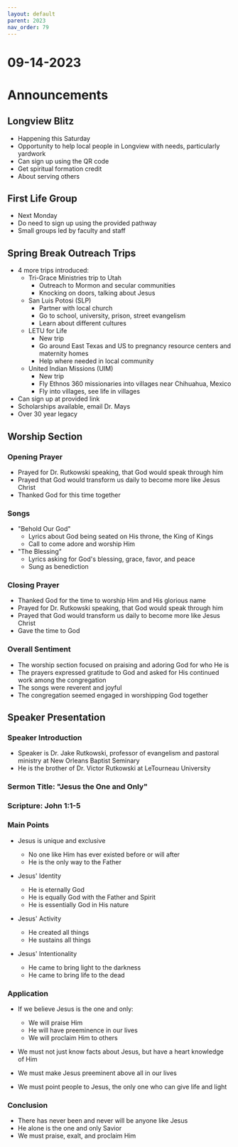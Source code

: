 ```yaml
---
layout: default
parent: 2023
nav_order: 79
---
```


# 09-14-2023



# Announcements

## Longview Blitz
- Happening this Saturday
- Opportunity to help local people in Longview with needs, particularly yardwork
- Can sign up using the QR code
- Get spiritual formation credit
- About serving others

## First Life Group 
- Next Monday
- Do need to sign up using the provided pathway
- Small groups led by faculty and staff

## Spring Break Outreach Trips
- 4 more trips introduced:
  - Tri-Grace Ministries trip to Utah
    - Outreach to Mormon and secular communities
    - Knocking on doors, talking about Jesus
  - San Luis Potosi (SLP)
    - Partner with local church
    - Go to school, university, prison, street evangelism
    - Learn about different cultures
  - LETU for Life 
    - New trip
    - Go around East Texas and US to pregnancy resource centers and maternity homes
    - Help where needed in local community
  - United Indian Missions (UIM)
    - New trip
    - Fly Ethnos 360 missionaries into villages near Chihuahua, Mexico
    - Fly into villages, see life in villages
- Can sign up at provided link
- Scholarships available, email Dr. Mays
- Over 30 year legacy


## Worship Section

### Opening Prayer
- Prayed for Dr. Rutkowski speaking, that God would speak through him 
- Prayed that God would transform us daily to become more like Jesus Christ
- Thanked God for this time together

### Songs 
- "Behold Our God" 
  - Lyrics about God being seated on His throne, the King of Kings
  - Call to come adore and worship Him
- "The Blessing"
  - Lyrics asking for God's blessing, grace, favor, and peace
  - Sung as benediction

### Closing Prayer
- Thanked God for the time to worship Him and His glorious name
- Prayed for Dr. Rutkowski speaking, that God would speak through him
- Prayed that God would transform us daily to become more like Jesus Christ 
- Gave the time to God

### Overall Sentiment
- The worship section focused on praising and adoring God for who He is
- The prayers expressed gratitude to God and asked for His continued work among the congregation
- The songs were reverent and joyful
- The congregation seemed engaged in worshipping God together


## Speaker Presentation

### Speaker Introduction
- Speaker is Dr. Jake Rutkowski, professor of evangelism and pastoral ministry at New Orleans Baptist Seminary
- He is the brother of Dr. Victor Rutkowski at LeTourneau University

### Sermon Title: "Jesus the One and Only" 

### Scripture: John 1:1-5

### Main Points

- Jesus is unique and exclusive
  - No one like Him has ever existed before or will after
  - He is the only way to the Father

- Jesus' Identity
  - He is eternally God
  - He is equally God with the Father and Spirit
  - He is essentially God in His nature

- Jesus' Activity 
  - He created all things
  - He sustains all things

- Jesus' Intentionality
  - He came to bring light to the darkness
  - He came to bring life to the dead

### Application 

- If we believe Jesus is the one and only:
  - We will praise Him
  - He will have preeminence in our lives
  - We will proclaim Him to others

- We must not just know facts about Jesus, but have a heart knowledge of Him

- We must make Jesus preeminent above all in our lives

- We must point people to Jesus, the only one who can give life and light

### Conclusion

- There has never been and never will be anyone like Jesus
- He alone is the one and only Savior
- We must praise, exalt, and proclaim Him